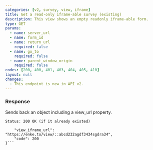 ```yaml
---
categories: [v2, survey, view, iframe]
title: Get a read-only iframe-able survey (existing)
description: This view shows an empty readonly iframe-able form.
type: GET
params: 
  - name: server_url 
  - name: form_id
  - name: return_url
    required: false
  - name: go_to
    required: false
  - name: parent_window_origin
    required: false
codes: [200, 400, 401, 403, 404, 405, 410]
layout: null
changes: 
  - This endpoint is new in API v2.
---
```


### Response

Sends back an object including a view_url property.

```Status: 200 OK (if it already existed)```
```{
    "view_iframe_url":  "https://enke.to/view/::abcd232agdf3434sgdra34",
    "code": 200
}```

